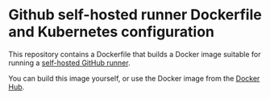 # Github self-hosted runner Dockerfile and Kubernetes configuration
This repository contains a Dockerfile that builds a Docker image suitable for running a [self-hosted GitHub runner](https://help.github.com/en/actions/hosting-your-own-runners/about-self-hosted-runners).

You can build this image yourself, or use the Docker image from the [Docker Hub](https://hub.docker.com/repository/docker/sanderknape/github-runner/general).
